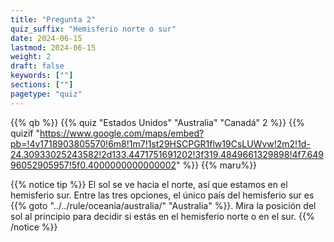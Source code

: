 ```yaml
---
title: "Pregunta 2"
quiz_suffix: "Hemisferio norte o sur"
date: 2024-06-15
lastmod: 2024-06-15
weight: 2
draft: false
keywords: [""]
sections: [""]
pagetype: "quiz"
---
```


{{% qb %}}
{{% quiz "Estados Unidos" "Australia" "Canadá" 2 %}}
{{% quizif "https://www.google.com/maps/embed?pb=!4v1718903805570!6m8!1m7!1st29HSCPGR1flw19CsLUWvw!2m2!1d-24.30933025243582!2d133.4471751691202!3f319.4849661329898!4f7.64996052905957!5f0.4000000000000002" %}}
{{% maru%}}

<div class="googlemap-if ansarea transparent-area">
{{% notice tip %}}
El sol se ve hacia el norte, así que estamos en el hemisferio sur. Entre las tres opciones, el único país del hemisferio sur es {{% goto "../../rule/oceania/australia/" "Australia" %}}. Mira la posición del sol al principio para decidir si estás en el hemisferio norte o en el sur.
{{% /notice %}}

</div>
